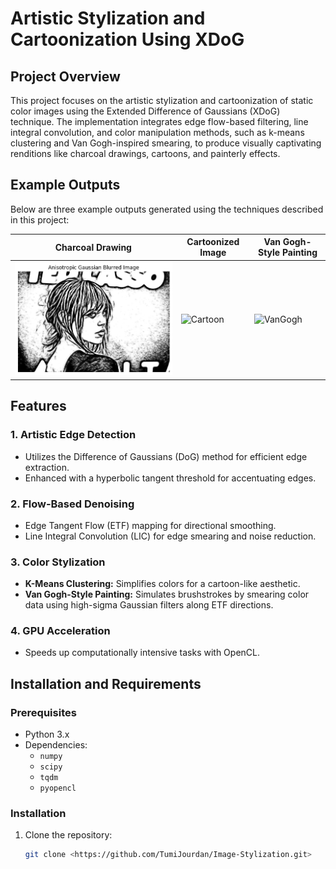 # Artistic Stylization and Cartoonization Using XDoG

## Project Overview

This project focuses on the artistic stylization and cartoonization of static color images using the Extended Difference of Gaussians (XDoG) technique. The implementation integrates edge flow-based filtering, line integral convolution, and color manipulation methods, such as k-means clustering and Van Gogh-inspired smearing, to produce visually captivating renditions like charcoal drawings, cartoons, and painterly effects.

## Example Outputs

Below are three example outputs generated using the techniques described in this project:

| **Charcoal Drawing** | **Cartoonized Image** | **Van Gogh-Style Painting** |
|-----------------------|-----------------------|-----------------------------|
| ![Charcoal](Final_Images/charcoal.png)     | ![Cartoon](#)        | ![VanGogh](#)              |

## Features

### 1. **Artistic Edge Detection**
   - Utilizes the Difference of Gaussians (DoG) method for efficient edge extraction.
   - Enhanced with a hyperbolic tangent threshold for accentuating edges.
   
### 2. **Flow-Based Denoising**
   - Edge Tangent Flow (ETF) mapping for directional smoothing.
   - Line Integral Convolution (LIC) for edge smearing and noise reduction.

### 3. **Color Stylization**
   - **K-Means Clustering:** Simplifies colors for a cartoon-like aesthetic.
   - **Van Gogh-Style Painting:** Simulates brushstrokes by smearing color data using high-sigma Gaussian filters along ETF directions.

### 4. **GPU Acceleration**
   - Speeds up computationally intensive tasks with OpenCL.

## Installation and Requirements

### Prerequisites
- Python 3.x
- Dependencies:
  - `numpy`
  - `scipy`
  - `tqdm`
  - `pyopencl`

### Installation
1. Clone the repository:
   ```bash
   git clone <https://github.com/TumiJourdan/Image-Stylization.git>
